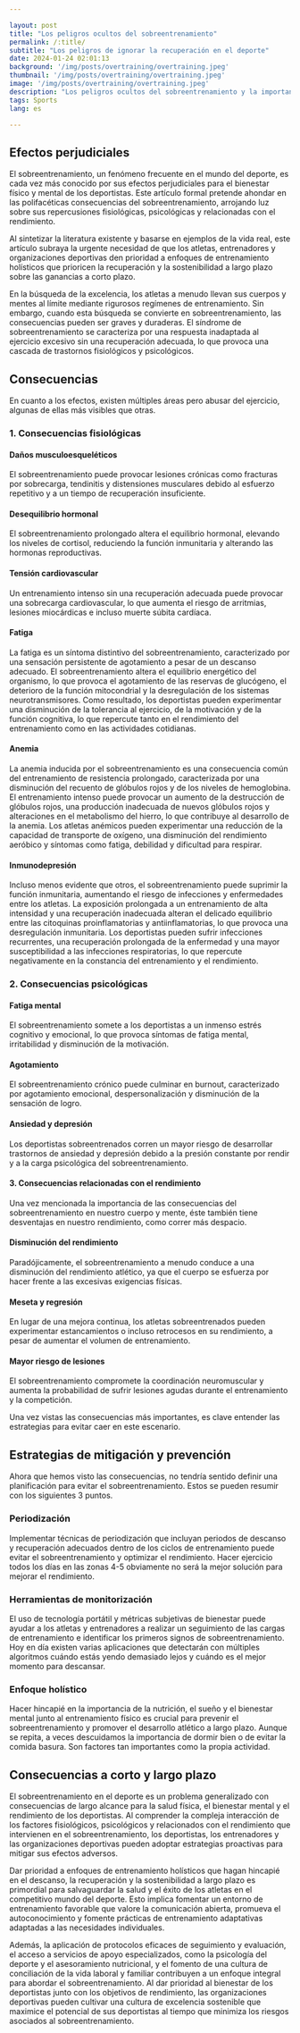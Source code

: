 ```yaml
---

layout: post 
title: "Los peligros ocultos del sobreentrenamiento"
permalink: /:title/ 
subtitle: "Los peligros de ignorar la recuperación en el deporte"
date: 2024-01-24 02:01:13
background: '/img/posts/overtraining/overtraining.jpeg'
thumbnail: '/img/posts/overtraining/overtraining.jpeg'
image: '/img/posts/overtraining/overtraining.jpeg'
description: "Los peligros ocultos del sobreentrenamiento y la importancia de la recuperación en el deporte"
tags: Sports
lang: es

---
```



## Efectos perjudiciales

El sobreentrenamiento, un fenómeno frecuente en el mundo del deporte, es cada vez más conocido por sus efectos perjudiciales para el bienestar físico y mental de los deportistas. Este artículo formal pretende ahondar en las polifacéticas consecuencias del sobreentrenamiento, arrojando luz sobre sus repercusiones fisiológicas, psicológicas y relacionadas con el rendimiento.

Al sintetizar la literatura existente y basarse en ejemplos de la vida real, este artículo subraya la urgente necesidad de que los atletas, entrenadores y organizaciones deportivas den prioridad a enfoques de entrenamiento holísticos que prioricen la recuperación y la sostenibilidad a largo plazo sobre las ganancias a corto plazo.

En la búsqueda de la excelencia, los atletas a menudo llevan sus cuerpos y mentes al límite mediante rigurosos regímenes de entrenamiento. Sin embargo, cuando esta búsqueda se convierte en sobreentrenamiento, las consecuencias pueden ser graves y duraderas. El síndrome de sobreentrenamiento se caracteriza por una respuesta inadaptada al ejercicio excesivo sin una recuperación adecuada, lo que provoca una cascada de trastornos fisiológicos y psicológicos.

## Consecuencias

En cuanto a los efectos, existen múltiples áreas pero abusar del ejercicio, algunas de ellas más visibles que otras.

### 1. Consecuencias fisiológicas

#### Daños musculoesqueléticos
El sobreentrenamiento puede provocar lesiones crónicas como fracturas por sobrecarga, tendinitis y distensiones musculares debido al esfuerzo repetitivo y a un tiempo de recuperación insuficiente.

#### Desequilibrio hormonal

El sobreentrenamiento prolongado altera el equilibrio hormonal, elevando los niveles de cortisol, reduciendo la función inmunitaria y alterando las hormonas reproductivas.

#### Tensión cardiovascular

Un entrenamiento intenso sin una recuperación adecuada puede provocar una sobrecarga cardiovascular, lo que aumenta el riesgo de arritmias, lesiones miocárdicas e incluso muerte súbita cardíaca.

#### Fatiga

La fatiga es un síntoma distintivo del sobreentrenamiento, caracterizado por una sensación persistente de agotamiento a pesar de un descanso adecuado. El sobreentrenamiento altera el equilibrio energético del organismo, lo que provoca el agotamiento de las reservas de glucógeno, el deterioro de la función mitocondrial y la desregulación de los sistemas neurotransmisores. Como resultado, los deportistas pueden experimentar una disminución de la tolerancia al ejercicio, de la motivación y de la función cognitiva, lo que repercute tanto en el rendimiento del entrenamiento como en las actividades cotidianas.

#### Anemia

La anemia inducida por el sobreentrenamiento es una consecuencia común del entrenamiento de resistencia prolongado, caracterizada por una disminución del recuento de glóbulos rojos y de los niveles de hemoglobina. El entrenamiento intenso puede provocar un aumento de la destrucción de glóbulos rojos, una producción inadecuada de nuevos glóbulos rojos y alteraciones en el metabolismo del hierro, lo que contribuye al desarrollo de la anemia. Los atletas anémicos pueden experimentar una reducción de la capacidad de transporte de oxígeno, una disminución del rendimiento aeróbico y síntomas como fatiga, debilidad y dificultad para respirar.

#### Inmunodepresión

Incluso menos evidente que otros, el sobreentrenamiento puede suprimir la función inmunitaria, aumentando el riesgo de infecciones y enfermedades entre los atletas. La exposición prolongada a un entrenamiento de alta intensidad y una recuperación inadecuada alteran el delicado equilibrio entre las citoquinas proinflamatorias y antiinflamatorias, lo que provoca una desregulación inmunitaria. Los deportistas pueden sufrir infecciones recurrentes, una recuperación prolongada de la enfermedad y una mayor susceptibilidad a las infecciones respiratorias, lo que repercute negativamente en la constancia del entrenamiento y el rendimiento.

### 2. Consecuencias psicológicas

#### Fatiga mental

El sobreentrenamiento somete a los deportistas a un inmenso estrés cognitivo y emocional, lo que provoca síntomas de fatiga mental, irritabilidad y disminución de la motivación.

#### Agotamiento

El sobreentrenamiento crónico puede culminar en burnout, caracterizado por agotamiento emocional, despersonalización y disminución de la sensación de logro.

#### Ansiedad y depresión

Los deportistas sobreentrenados corren un mayor riesgo de desarrollar trastornos de ansiedad y depresión debido a la presión constante por rendir y a la carga psicológica del sobreentrenamiento.

#### 3. Consecuencias relacionadas con el rendimiento

Una vez mencionada la importancia de las consecuencias del sobreentrenamiento en nuestro cuerpo y mente, éste también tiene desventajas en nuestro rendimiento, como correr más despacio.

#### Disminución del rendimiento

Paradójicamente, el sobreentrenamiento a menudo conduce a una disminución del rendimiento atlético, ya que el cuerpo se esfuerza por hacer frente a las excesivas exigencias físicas.

#### Meseta y regresión

En lugar de una mejora continua, los atletas sobreentrenados pueden experimentar estancamientos o incluso retrocesos en su rendimiento, a pesar de aumentar el volumen de entrenamiento.

#### Mayor riesgo de lesiones

El sobreentrenamiento compromete la coordinación neuromuscular y aumenta la probabilidad de sufrir lesiones agudas durante el entrenamiento y la competición.

Una vez vistas las consecuencias más importantes, es clave entender las estrategias para evitar caer en este escenario.

## Estrategias de mitigación y prevención

Ahora que hemos visto las consecuencias, no tendría sentido definir una planificación para evitar el sobreentrenamiento. Estos se pueden resumir con los siguientes 3 puntos.

### Periodización
Implementar técnicas de periodización que incluyan periodos de descanso y recuperación adecuados dentro de los ciclos de entrenamiento puede evitar el sobreentrenamiento y optimizar el rendimiento. Hacer ejercicio todos los días en las zonas 4-5 obviamente no será la mejor solución para mejorar el rendimiento.

### Herramientas de monitorización
El uso de tecnología portátil y métricas subjetivas de bienestar puede ayudar a los atletas y entrenadores a realizar un seguimiento de las cargas de entrenamiento e identificar los primeros signos de sobreentrenamiento. Hoy en día existen varias aplicaciones que detectarán con múltiples algoritmos cuándo estás yendo demasiado lejos y cuándo es el mejor momento para descansar.

### Enfoque holístico
Hacer hincapié en la importancia de la nutrición, el sueño y el bienestar mental junto al entrenamiento físico es crucial para prevenir el sobreentrenamiento y promover el desarrollo atlético a largo plazo. Aunque se repita, a veces descuidamos la importancia de dormir bien o de evitar la comida basura. Son factores tan importantes como la propia actividad.

## Consecuencias a corto y largo plazo

El sobreentrenamiento en el deporte es un problema generalizado con consecuencias de largo alcance para la salud física, el bienestar mental y el rendimiento de los deportistas. Al comprender la compleja interacción de los factores fisiológicos, psicológicos y relacionados con el rendimiento que intervienen en el sobreentrenamiento, los deportistas, los entrenadores y las organizaciones deportivas pueden adoptar estrategias proactivas para mitigar sus efectos adversos.

Dar prioridad a enfoques de entrenamiento holísticos que hagan hincapié en el descanso, la recuperación y la sostenibilidad a largo plazo es primordial para salvaguardar la salud y el éxito de los atletas en el competitivo mundo del deporte. Esto implica fomentar un entorno de entrenamiento favorable que valore la comunicación abierta, promueva el autoconocimiento y fomente prácticas de entrenamiento adaptativas adaptadas a las necesidades individuales.

Además, la aplicación de protocolos eficaces de seguimiento y evaluación, el acceso a servicios de apoyo especializados, como la psicología del deporte y el asesoramiento nutricional, y el fomento de una cultura de conciliación de la vida laboral y familiar contribuyen a un enfoque integral para abordar el sobreentrenamiento. Al dar prioridad al bienestar de los deportistas junto con los objetivos de rendimiento, las organizaciones deportivas pueden cultivar una cultura de excelencia sostenible que maximice el potencial de sus deportistas al tiempo que minimiza los riesgos asociados al sobreentrenamiento.